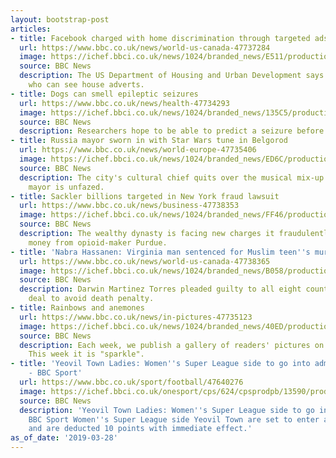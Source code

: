 ```yaml
---
layout: bootstrap-post
articles:
- title: Facebook charged with home discrimination through targeted ads
  url: https://www.bbc.co.uk/news/world-us-canada-47737284
  image: https://ichef.bbci.co.uk/news/1024/branded_news/E511/production/_106214685_052026086.jpg
  source: BBC News
  description: The US Department of Housing and Urban Development says Facebook limits
    who can see house adverts.
- title: Dogs can smell epileptic seizures
  url: https://www.bbc.co.uk/news/health-47734293
  image: https://ichef.bbci.co.uk/news/1024/branded_news/135C5/production/_106210397_gettyimages-836716796.jpg
  source: BBC News
  description: Researchers hope to be able to predict a seizure before it happens.
- title: Russia mayor sworn in with Star Wars tune in Belgorod
  url: https://www.bbc.co.uk/news/world-europe-47735406
  image: https://ichef.bbci.co.uk/news/1024/branded_news/ED6C/production/_106208706_starwarstroopersgetty.jpg
  source: BBC News
  description: The city's cultural chief quits over the musical mix-up - but the new
    mayor is unfazed.
- title: Sackler billions targeted in New York fraud lawsuit
  url: https://www.bbc.co.uk/news/business-47738353
  image: https://ichef.bbci.co.uk/news/1024/branded_news/FF46/production/_106205356_sacklernew.jpg
  source: BBC News
  description: The wealthy dynasty is facing new charges it fraudulently transferred
    money from opioid-maker Purdue.
- title: 'Nabra Hassanen: Virginia man sentenced for Muslim teen''s murder'
  url: https://www.bbc.co.uk/news/world-us-canada-47738365
  image: https://ichef.bbci.co.uk/news/1024/branded_news/B058/production/_96544154_1a899e8a-9d46-4fa4-8604-d486ecb323ac.jpg
  source: BBC News
  description: Darwin Martinez Torres pleaded guilty to all eight counts in a plea
    deal to avoid death penalty.
- title: Rainbows and anemones
  url: https://www.bbc.co.uk/news/in-pictures-47735123
  image: https://ichef.bbci.co.uk/news/1024/branded_news/40ED/production/_106212661_107305.jpg
  source: BBC News
  description: Each week, we publish a gallery of readers' pictures on a set theme.
    This week it is "sparkle".
- title: 'Yeovil Town Ladies: Women''s Super League side to go into administration
    - BBC Sport'
  url: https://www.bbc.co.uk/sport/football/47640276
  image: https://ichef.bbci.co.uk/onesport/cps/624/cpsprodpb/13590/production/_97584297_breaking_news.png
  source: BBC News
  description: 'Yeovil Town Ladies: Women''s Super League side to go into administration
    BBC Sport Women''s Super League side Yeovil Town are set to enter administration
    and are deducted 10 points with immediate effect.'
as_of_date: '2019-03-28'
---
```


